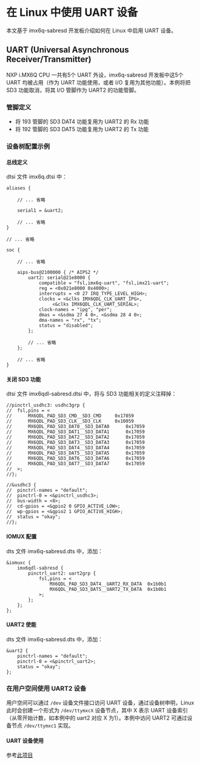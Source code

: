 
# 在 Linux 中使用 UART 设备

本文基于 imx6q-sabresd 开发板介绍如何在 Linux 中启用 UART 设备。

## UART (Universal Asynchronous Receiver/Transmitter)

NXP i.MX6Q CPU 一共有5个 UART 外设，imx6q-sabresd 开发板中这5个 UART 均被占用（作为 UART 功能使用，或者 I/O 复用为其他功能）。本例将把 SD3 功能取消，将其 I/O 管脚作为 UART2 的功能管脚。

### 管脚定义

* 将 193 管脚的 SD3 DAT4 功能复用为 UART2 的 Rx 功能
* 将 192 管脚的 SD3 DAT5 功能复用为 UART2 的 Tx 功能

### 设备树配置示例

#### 总线定义

dtsi 文件 imx6q.dtsi 中：

```
aliases {

    // ... 省略

    serial1 = &uart2;

    // ... 省略
}

// ... 省略

soc {

    // ... 省略

	aips-bus@2100000 { /* AIPS2 */
		uart2: serial@21e8000 {
			compatible = "fsl,imx6q-uart", "fsl,imx21-uart";
			reg = <0x021e8000 0x4000>;
			interrupts = <0 27 IRQ_TYPE_LEVEL_HIGH>;
			clocks = <&clks IMX6QDL_CLK_UART_IPG>,
				 <&clks IMX6QDL_CLK_UART_SERIAL>;
			clock-names = "ipg", "per";
			dmas = <&sdma 27 4 0>, <&sdma 28 4 0>;
			dma-names = "rx", "tx";
			status = "disabled";
		};

        // ... 省略
	};

    // ... 省略
}

```

#### 关闭 SD3 功能

dtsi 文件 imx6qdl-sabresd.dtsi 中，将与 SD3 功能相关的定义注释掉：

```
//pinctrl_usdhc3: usdhc3grp {
//	fsl,pins = <
//		MX6QDL_PAD_SD3_CMD__SD3_CMD		0x17059
//		MX6QDL_PAD_SD3_CLK__SD3_CLK		0x10059
//		MX6QDL_PAD_SD3_DAT0__SD3_DATA0		0x17059
//		MX6QDL_PAD_SD3_DAT1__SD3_DATA1		0x17059
//		MX6QDL_PAD_SD3_DAT2__SD3_DATA2		0x17059
//		MX6QDL_PAD_SD3_DAT3__SD3_DATA3		0x17059
//		MX6QDL_PAD_SD3_DAT4__SD3_DATA4		0x17059
//		MX6QDL_PAD_SD3_DAT5__SD3_DATA5		0x17059
//		MX6QDL_PAD_SD3_DAT6__SD3_DATA6		0x17059
//		MX6QDL_PAD_SD3_DAT7__SD3_DATA7		0x17059
//	>;
//};

//&usdhc3 {
//	pinctrl-names = "default";
//	pinctrl-0 = <&pinctrl_usdhc3>;
//	bus-width = <8>;
//	cd-gpios = <&gpio2 0 GPIO_ACTIVE_LOW>;
//	wp-gpios = <&gpio2 1 GPIO_ACTIVE_HIGH>;
//	status = "okay";
//};
```

#### IOMUX 配置

dts 文件 imx6q-sabresd.dts 中，添加：

```
&iomuxc {
	imx6qdl-sabresd {
		pinctrl_uart2: uart2grp {
			fsl,pins = <
				MX6QDL_PAD_SD3_DAT4__UART2_RX_DATA	0x1b0b1
				MX6QDL_PAD_SD3_DAT5__UART2_TX_DATA	0x1b0b1
			>;
		};
	};
};
```

#### UART2 使能

dts 文件 imx6q-sabresd.dts 中，添加：

```
&uart2 {
	pinctrl-names = "default";
	pinctrl-0 = <&pinctrl_uart2>;
	status = "okay";
};
```

### 在用户空间使用 UART2 设备

用户空间可以通过 `/dev` 设备文件接口访问 UART 设备，通过设备树申明，Linux 此时会创建一个形式为 `/dev/ttymxcX` 设备节点，其中 X 表示 UART 设备索引（从零开始计数，如本例中的 uart2 对应 X 为1）。本例中访问 UART2 可通过设备节点 `/dev/ttymxc1` 实现。

#### UART 设备使用

参考[此项目](https://github.com/ClarenceYk/wifi232b2_cli)
